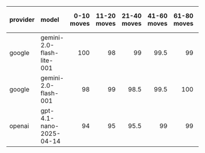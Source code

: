 | provider   | model                     |   0-10 moves |   11-20 moves |   21-40 moves |   41-60 moves |   61-80 moves |   81-100 moves |
|:-----------|:--------------------------|-------------:|--------------:|--------------:|--------------:|--------------:|---------------:|
| google     | gemini-2.0-flash-lite-001 |          100 |            98 |          99   |          99.5 |            99 |           98.5 |
| google     | gemini-2.0-flash-001      |           98 |            99 |          98.5 |          99.5 |           100 |           99.5 |
| openai     | gpt-4.1-nano-2025-04-14   |           94 |            95 |          95.5 |          99   |            99 |           97.5 |